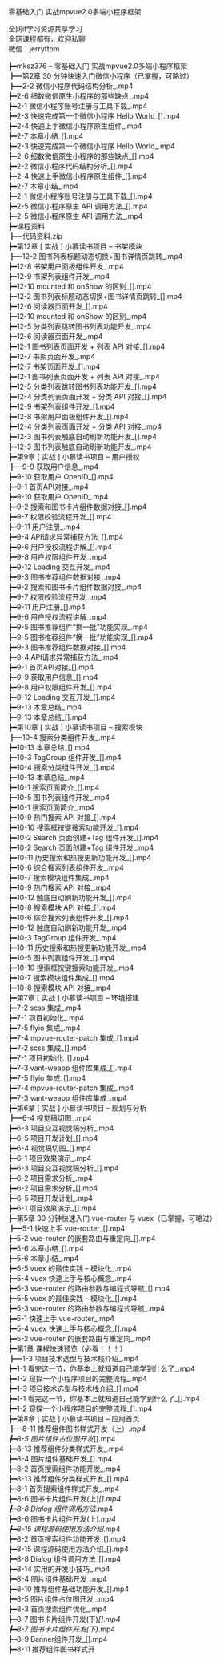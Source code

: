 零基础入门 实战mpvue2.0多端小程序框架

全网it学习资源共享学习<br>全网课程都有，欢迎私聊<br>微信：jerryttom<br>

┣━mksz376 – 零基础入门 实战mpvue2.0多端小程序框架<br> ┣━第2章 30 分钟快速入门微信小程序（已掌握，可略过）<br> ┣━2-2 微信小程序代码结构分析_.mp4<br> ┣━2-6 细数微信原生小程序的那些缺点_.mp4<br> ┣━2-1 微信小程序账号注册与工具下载_.mp4<br> ┣━2-3 快速完成第一个微信小程序 Hello World_[].mp4<br> ┣━2-4 快速上手微信小程序原生组件_.mp4<br> ┣━2-7 本章小结_[].mp4<br> ┣━2-3 快速完成第一个微信小程序 Hello World_.mp4<br> ┣━2-6 细数微信原生小程序的那些缺点_[].mp4<br> ┣━2-2 微信小程序代码结构分析_[].mp4<br> ┣━2-4 快速上手微信小程序原生组件_[].mp4<br> ┣━2-7 本章小结_.mp4<br> ┣━2-1 微信小程序账号注册与工具下载_[].mp4<br> ┣━2-5 微信小程序原生 API 调用方法_[].mp4<br> ┣━2-5 微信小程序原生 API 调用方法_.mp4<br> ┣━课程资料<br> ┣━代码资料.zip<br> ┣━第12章 [ 实战 ] 小慕读书项目 – 书架模块<br> ┣━12-2 图书列表标题动态切换+图书详情页跳转_.mp4<br> ┣━12-8 书架用户面板组件开发_.mp4<br> ┣━12-9 书架列表组件开发_.mp4<br> ┣━12-10 mounted 和 onShow 的区别_[].mp4<br> ┣━12-2 图书列表标题动态切换+图书详情页跳转_[].mp4<br> ┣━12-6 阅读器页面开发_[].mp4<br> ┣━12-10 mounted 和 onShow 的区别_.mp4<br> ┣━12-5 分类列表跳转图书列表功能开发_.mp4<br> ┣━12-6 阅读器页面开发_.mp4<br> ┣━12-1 图书列表页面开发 + 列表 API 对接_[].mp4<br> ┣━12-7 书架页面开发_.mp4<br> ┣━12-7 书架页面开发_[].mp4<br> ┣━12-1 图书列表页面开发 + 列表 API 对接_.mp4<br> ┣━12-5 分类列表跳转图书列表功能开发_[].mp4<br> ┣━12-4 分类列表页面开发 + 分类 API 对接_[].mp4<br> ┣━12-9 书架列表组件开发_[].mp4<br> ┣━12-8 书架用户面板组件开发_[].mp4<br> ┣━12-4 分类列表页面开发 + 分类 API 对接_.mp4<br> ┣━12-3 图书列表触底自动刷新功能开发_[].mp4<br> ┣━12-3 图书列表触底自动刷新功能开发_.mp4<br> ┣━第9章 [ 实战 ] 小慕读书项目 – 用户授权<br> ┣━9-9 获取用户信息_.mp4<br> ┣━9-10 获取用户 OpenID_[].mp4<br> ┣━9-1 首页API对接_.mp4<br> ┣━9-10 获取用户 OpenID_.mp4<br> ┣━9-2 搜索和图书卡片组件数据对接_[].mp4<br> ┣━9-7 权限校验流程开发_[].mp4<br> ┣━9-11 用户注册_.mp4<br> ┣━9-4 API请求异常捕获方法_[].mp4<br> ┣━9-6 用户授权流程讲解_[].mp4<br> ┣━9-8 用户权限组件开发_.mp4<br> ┣━9-12 Loading 交互开发_.mp4<br> ┣━9-3 图书推荐组件数据对接_.mp4<br> ┣━9-2 搜索和图书卡片组件数据对接_.mp4<br> ┣━9-7 权限校验流程开发_.mp4<br> ┣━9-11 用户注册_[].mp4<br> ┣━9-6 用户授权流程讲解_.mp4<br> ┣━9-5 图书推荐组件“换一批”功能实现_.mp4<br> ┣━9-5 图书推荐组件“换一批”功能实现_[].mp4<br> ┣━9-3 图书推荐组件数据对接_[].mp4<br> ┣━9-4 API请求异常捕获方法_.mp4<br> ┣━9-1 首页API对接_[].mp4<br> ┣━9-9 获取用户信息_[].mp4<br> ┣━9-8 用户权限组件开发_[].mp4<br> ┣━9-12 Loading 交互开发_[].mp4<br> ┣━9-13 本章总结_.mp4<br> ┣━9-13 本章总结_[].mp4<br> ┣━第10章 [ 实战 ] 小慕读书项目 – 搜索模块<br> ┣━10-4 搜索分类组件开发_.mp4<br> ┣━10-13 本章总结_[].mp4<br> ┣━10-3 TagGroup 组件开发_[].mp4<br> ┣━10-4 搜索分类组件开发_[].mp4<br> ┣━10-13 本章总结_.mp4<br> ┣━10-1 搜索页面简介_[].mp4<br> ┣━10-5 图书列表组件开发_.mp4<br> ┣━10-1 搜索页面简介_.mp4<br> ┣━10-9 热门搜索 API 对接_[].mp4<br> ┣━10-10 搜索框按键搜索功能开发_[].mp4<br> ┣━10-2 Search 页面创建+Tag 组件开发_[].mp4<br> ┣━10-2 Search 页面创建+Tag 组件开发_.mp4<br> ┣━10-11 历史搜索和热搜更新功能开发_[].mp4<br> ┣━10-6 综合搜索列表组件开发_.mp4<br> ┣━10-7 搜索模块组件集成_.mp4<br> ┣━10-9 热门搜索 API 对接_.mp4<br> ┣━10-12 触底自动刷新功能开发_[].mp4<br> ┣━10-8 搜索模块 API 对接_[].mp4<br> ┣━10-6 综合搜索列表组件开发_[].mp4<br> ┣━10-12 触底自动刷新功能开发_.mp4<br> ┣━10-3 TagGroup 组件开发_.mp4<br> ┣━10-11 历史搜索和热搜更新功能开发_.mp4<br> ┣━10-5 图书列表组件开发_[].mp4<br> ┣━10-10 搜索框按键搜索功能开发_.mp4<br> ┣━10-7 搜索模块组件集成_[].mp4<br> ┣━10-8 搜索模块 API 对接_.mp4<br> ┣━第7章 [ 实战 ] 小慕读书项目 – 环境搭建<br> ┣━7-2 scss 集成_.mp4<br> ┣━7-1 项目初始化_.mp4<br> ┣━7-5 flyio 集成_.mp4<br> ┣━7-4 mpvue-router-patch 集成_[].mp4<br> ┣━7-2 scss 集成_[].mp4<br> ┣━7-1 项目初始化_[].mp4<br> ┣━7-3 vant-weapp 组件库集成_[].mp4<br> ┣━7-5 flyio 集成_[].mp4<br> ┣━7-4 mpvue-router-patch 集成_.mp4<br> ┣━7-3 vant-weapp 组件库集成_.mp4<br> ┣━第6章 [ 实战 ] 小慕读书项目 – 规划与分析<br> ┣━6-4 视觉稿切图_.mp4<br> ┣━6-3 项目交互视觉稿分析_.mp4<br> ┣━6-5 项目开发计划_[].mp4<br> ┣━6-4 视觉稿切图_[].mp4<br> ┣━6-1 项目效果演示_.mp4<br> ┣━6-3 项目交互视觉稿分析_[].mp4<br> ┣━6-2 项目需求分析_.mp4<br> ┣━6-2 项目需求分析_[].mp4<br> ┣━6-5 项目开发计划_.mp4<br> ┣━6-1 项目效果演示_[].mp4<br> ┣━第5章 30 分钟快速入门 vue-router 与 vuex（已掌握，可略过）<br> ┣━5-1 快速上手 vue-router_[].mp4<br> ┣━5-2 vue-router 的嵌套路由与重定向_[].mp4<br> ┣━5-6 本章小结_[].mp4<br> ┣━5-6 本章小结_.mp4<br> ┣━5-5 vuex 的最佳实践 – 模块化_.mp4<br> ┣━5-4 vuex 快速上手与核心概念_.mp4<br> ┣━5-3 vue-router 的路由参数与编程式导航_[].mp4<br> ┣━5-5 vuex 的最佳实践 – 模块化_[].mp4<br> ┣━5-3 vue-router 的路由参数与编程式导航_.mp4<br> ┣━5-1 快速上手 vue-router_.mp4<br> ┣━5-4 vuex 快速上手与核心概念_[].mp4<br> ┣━5-2 vue-router 的嵌套路由与重定向_.mp4<br> ┣━第1章 课程快速预览（必看！！！）<br> ┣━1-3 项目技术选型与技术栈介绍_.mp4<br> ┣━1-1 看完这一节，你基本上就知道自己能学到什么了_.mp4<br> ┣━1-2 窥探一个小程序项目的完整流程_.mp4<br> ┣━1-3 项目技术选型与技术栈介绍_[].mp4<br> ┣━1-1 看完这一节，你基本上就知道自己能学到什么了_[].mp4<br> ┣━1-2 窥探一个小程序项目的完整流程_[].mp4<br> ┣━第8章 [ 实战 ] 小慕读书项目 – 应用首页<br> ┣━8-11 推荐组件图书样式开发（上）_.mp4<br> ┣━8-5 图片组件占位图开发_[].mp4<br> ┣━8-13 推荐组件分类样式开发_.mp4<br> ┣━8-4 图片组件基础开发_[].mp4<br> ┣━8-2 首页搜索组件功能开发_.mp4<br> ┣━8-13 推荐组件分类样式开发_[].mp4<br> ┣━8-1 首页搜索组件样式开发_.mp4<br> ┣━8-6 图书卡片组件开发(上)_[].mp4<br> ┣━8-8 Dialog 组件调用方法_.mp4<br> ┣━8-6 图书卡片组件开发(上)_.mp4<br> ┣━8-15 课程源码使用方法介绍_.mp4<br> ┣━8-2 首页搜索组件功能开发_[].mp4<br> ┣━8-15 课程源码使用方法介绍_[].mp4<br> ┣━8-8 Dialog 组件调用方法_[].mp4<br> ┣━8-14 实用的开发小技巧_.mp4<br> ┣━8-4 图片组件基础开发_.mp4<br> ┣━8-10 推荐组件基础功能开发_[].mp4<br> ┣━8-5 图片组件占位图开发_.mp4<br> ┣━8-3 首页搜索组件优化_.mp4<br> ┣━8-7 图书卡片组件开发(下)_[].mp4<br> ┣━8-7 图书卡片组件开发(下)_.mp4<br> ┣━8-9 Banner组件开发_[].mp4<br> ┣━8-11 推荐组件图书样式开